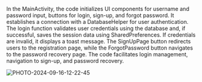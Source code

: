 In the MainActivity, the code initializes UI components for username and password input, buttons for login, sign-up, and forgot password. It establishes a connection with a DatabaseHelper for user authentication. The login function validates user credentials using the database and, if successful, saves the session data using SharedPreferences. If credentials are invalid, it displays a toast message. The SignUpPage button redirects users to the registration page, while the ForgotPassword button navigates to the password recovery page. The code facilitates login management, navigation to sign-up, and password recovery.

![PHOTO-2024-09-16-12-22-45](https://github.com/user-attachments/assets/4adc0d4f-4f42-4a42-a593-bc7d0221bee2)

